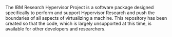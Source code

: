 The IBM Research Hypervisor Project is a software package designed specifically to perform and support Hypervisor Research and push the boundaries of all aspects of virtualizing a machine.
This repository has been created so that the code, which is largely unsupported at this time, is available for other developers and researchers.